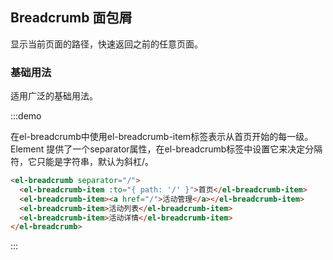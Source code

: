 ## Breadcrumb 面包屑

显示当前页面的路径，快速返回之前的任意页面。

### 基础用法

适用广泛的基础用法。

:::demo

在el-breadcrumb中使用el-breadcrumb-item标签表示从首页开始的每一级。Element 提供了一个separator属性，在el-breadcrumb标签中设置它来决定分隔符，它只能是字符串，默认为斜杠/。

```html
<el-breadcrumb separator="/">
  <el-breadcrumb-item :to="{ path: '/' }">首页</el-breadcrumb-item>
  <el-breadcrumb-item><a href="/">活动管理</a></el-breadcrumb-item>
  <el-breadcrumb-item>活动列表</el-breadcrumb-item>
  <el-breadcrumb-item>活动详情</el-breadcrumb-item>
</el-breadcrumb>
```

:::